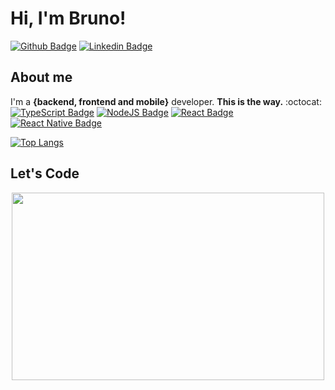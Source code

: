 # Hi, I'm Bruno!

[![Github Badge](https://img.shields.io/badge/github-%23100000.svg?&style=for-the-badge&logo=github&logoColor=whit&link=https://github.com/Brunomello-xD)](https://github.com/Brunomello-xD)
[![Linkedin Badge](https://img.shields.io/badge/linkedin-%230077B5.svg?&style=for-the-badge&logo=linkedin&logoColor=white&link=https://https://www.linkedin.com/in/bruno-mello-14058819b/)](https://www.linkedin.com/in/bruno-mello-14058819b/)

## About me
I'm a **{backend, frontend and mobile}** developer. **This is the way.** :octocat: <br />
[![TypeScript Badge](https://img.shields.io/badge/typescript%20-%23007ACC.svg?&style=for-the-badge&logo=typescript&logoColor=white)](https://www.typescriptlang.org/)
[![NodeJS Badge](https://img.shields.io/badge/node.js%20-%2343853D.svg?&style=for-the-badge&logo=node.js&logoColor=white)](https://nodejs.org/en/)
[![React Badge](https://img.shields.io/badge/react%20-%2320232a.svg?&style=for-the-badge&logo=react&logoColor=%2361DAFB)](https://reactjs.org/)
[![React Native Badge](https://img.shields.io/badge/react_native%20-%2320232a.svg?&style=for-the-badge&logo=react&logoColor=%2361DAFB)](https://reactnative.dev/)
<br/>

[![Top Langs](https://github-readme-stats.vercel.app/api/top-langs/?username=Brunomello-xD&layout=compact&show_icons=true&theme=algolia )](https://github.com/anuraghazra/github-readme-stats)

## Let's Code

<p align="center">
  <img src="https://raw.githubusercontent.com/abhisheknaiidu/abhisheknaiidu/master/code.gif" width="500" height="300"/>
</p>

